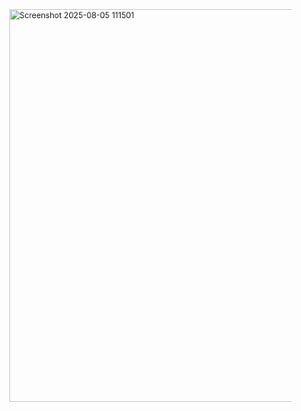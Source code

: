 
<img width="991" height="700" alt="Screenshot 2025-08-05 111501" src="https://github.com/user-attachments/assets/50f03c4b-595f-466b-b95e-eb54429df004" />
